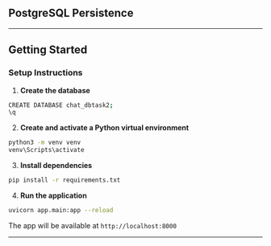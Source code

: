 ## PostgreSQL Persistence

---
## Getting Started


### Setup Instructions

1. **Create the database**

```bash
CREATE DATABASE chat_dbtask2;
\q
```

2. **Create and activate a Python virtual environment**

```bash
python3 -m venv venv
venv\Scripts\activate
```

3. **Install dependencies**

```bash
pip install -r requirements.txt
```

4. **Run the application**

```bash
uvicorn app.main:app --reload
```

The app will be available at `http://localhost:8000`

---



